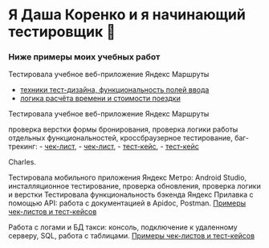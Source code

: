 # Я Даша Коренко и я начинающий тестировщик 👋
### Ниже примеры моих учебных работ 

Тестировала учебное веб-приложение Яндекс Маршруты

- [техники тест-дизайна, функциональность полей ввода](https://docs.google.com/spreadsheets/d/18ozlLJiPzSUOh3Sp4LqvxoTxugp4mWnM2lY-2iTDQvc/edit#gid=2010888140)  
- [логика расчёта времени и стоимости поездки](https://docs.google.com/spreadsheets/d/18ozlLJiPzSUOh3Sp4LqvxoTxugp4mWnM2lY-2iTDQvc/edit#gid=1058266973)

Тестировала учебное веб-приложение Яндекс Маршруты

 проверка верстки формы бронирования, проверка логики работы отдельных функциональностей, кроссбраузерное тестирование, баг-трекинг: - [чек-лист](https://docs.google.com/spreadsheets/d/1rBhoXWm32_9gay4B-ErCTZ3vZjzzm_SWBJt7BvovmlY/edit#gid=899462569), - [чек-лист](https://docs.google.com/spreadsheets/d/1rBhoXWm32_9gay4B-ErCTZ3vZjzzm_SWBJt7BvovmlY/edit#gid=1540435533), - [тест-кейс](https://docs.google.com/spreadsheets/d/1rBhoXWm32_9gay4B-ErCTZ3vZjzzm_SWBJt7BvovmlY/edit#gid=1567345705), - [тест-кейс](https://docs.google.com/spreadsheets/d/1rBhoXWm32_9gay4B-ErCTZ3vZjzzm_SWBJt7BvovmlY/edit#gid=94813143)

Charles. 


Тестировала мобильного приложения Яндекс Метро: Android Studio, инсталляционное тестирование, проверка обновления, проверка логики и верстки
Тестировала функциональность бэкенда Яндекс Прилавка с помощью API: работа с документацией в Apidoc, Postman.
[Примеры чек-листов и тест-кейсов](https://docs.google.com/spreadsheets/d/19OidkYQ2Bo7S26d2Hu1O-xy_oSFax0K-w2k1HT-QuHc/edit?usp=sharing)

Работа с логами и БД такси: консоль, подключение к удаленному серверу, SQL, работа с таблицами.
[Примеры чек-листов и тест-кейсов](https://docs.google.com/document/d/1RQE9z3w7fN6LlPeCk6w05pA30hQp86VMCh2E9zzxaSI/edit?usp=sharing)
